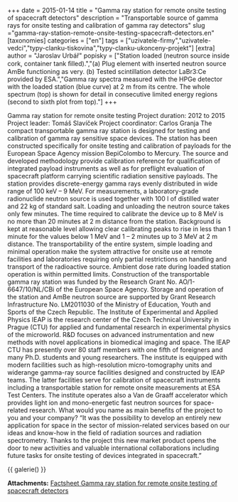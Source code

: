 +++
date = 2015-01-14
title = "Gamma ray station for remote onsite testing of spacecraft detectors"
description = "Transportable source of gamma rays for onsite testing and calibration of gamma ray detectors"
slug ="gamma-ray-station-remote-onsite-testing-spacecraft-detectors.en"
[taxonomies]
categories = ["en"]
tags = ["uzivatele-firmy","uzivatele-vedci","typy-clanku-tiskovina","typy-clanku-ukonceny-projekt"]
[extra]
author = "Jaroslav Urbář"
popisky = ["Station loaded (neutron source inside cork, container tank ﬁlled).","(a) Plug element with inserted neutron source AmBe functioning as very. (b) Tested scintillation detector LaBr3:Ce provided by ESA.","Gamma ray spectra measured with the HPGe detector with the loaded station (blue curve) at 2 m from its centre. The whole spectrum (top) is shown for detail in consecutive limited energy regions (second to sixth plot from top)."]
+++

Gamma ray station for remote onsite testing Project duration: 2012 to 2015 Project leader: Tomáš Slavíček Project coordinator: Carlos Granja The compact transportable gamma ray station is designed for testing and calibration of gamma ray sensitive space devices. The station has been constructed specifically for onsite testing and calibration of payloads for the European Space Agency mission BepiColombo to Mercury. The source and developed methodology provide calibration reference for qualification of integrated payload instruments as well as for preflight evaluation of spacecraft platform carrying scientific radiation sensitive payloads. The station provides discrete-energy gamma rays evenly distributed in wide range of 100 keV – 9 MeV. For measurements, a laboratory-grade radionuclide neutron source is used together with 100 l of distilled water and 22 kg of standard salt. Loading and unloading the neutron source takes only few minutes. The time required to calibrate the device up to 8 MeV is no more than 20 minutes at 2 m distance from the station. Background is kept at reasonable level allowing clear calibrating peaks to rise in less than 1 minute for the values below 1 MeV and 1 – 2 minutes up to 3 MeV at 2 m distance. The transportability of the entire system, simple loading and minimal operation make the system attractive for onsite use at remote facilities and laboratories requiring only partial restrictions on handling and transport of the radioactive source. Ambient dose rate during loaded station operation is within permitted limits. Construction of the transportable gamma ray station was funded by the Research Grant No. AO/1-6647/10/NL/CBi of the European Space Agency. Storage and operation of the station and AmBe neutron source are supported by Grant Research Infrastructure No. LM2011030 of the Ministry of Education, Youth and Sports of the Czech Republic. The Institute of Experimental and Applied Physics IEAP is the research center of the Czech Technical University in Prague (CTU) for applied and fundamental research in experimental physics of the microworld. R&D focuses on advanced instrumentation and new methods with novel applications in biomedical imaging and space. The IEAP CTU has presently over 80 staff members with one fifth of foreigners and many Ph.D. students and young researchers. The institute is equipped with modern facilities such as high-resolution micro-tomography units and widerange gamma-ray source facilities designed and constructed by IEAP teams. The latter facilities serve for calibration of spacecraft instruments including a transportable station for remote onsite measurements at ESA Test Centers. The institute operates also a Van de Graaff accelerator which provides light ion and mono-energetic fast neutron sources for space-related research. What would you name as main benefits of the project to you and your company? “It was the possibility to develop an entirely new application for space in the sector of mission-related services based on our ideas and know-how in the field of radiation sources and radiation spectrometry. Thanks to the project this new market product opens the door to new activities and valuable international collaborations including future tasks for onsite testing of devices integrated in spacecraft.”

{{ galerie() }}

**Attachments:**
[Factsheet Gamma ray station for remote onsite testing of spacecraft detectors]

[Factsheet Gamma ray station for remote onsite testing of spacecraft detectors]: cso_factsheet-trans_p_station-web_0.pdf
